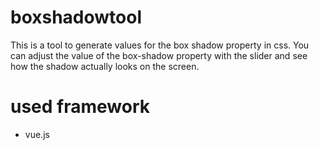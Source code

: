 # boxshadowtool

This is a tool to generate values for the box shadow property in css.
You can adjust the value of the box-shadow property with the slider and see how the shadow actually looks on the screen.

# used framework
- vue.js